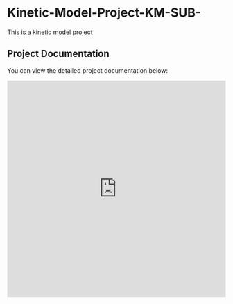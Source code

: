 # Kinetic-Model-Project-KM-SUB-

This is a kinetic model project 

## Project Documentation

You can view the detailed project documentation below:

<iframe src="https://acp.copernicus.org/articles/10/3673/2010/acp-10-3673-2010.pdf" style="width:100%; height:500px;" frameborder="0"></iframe>


